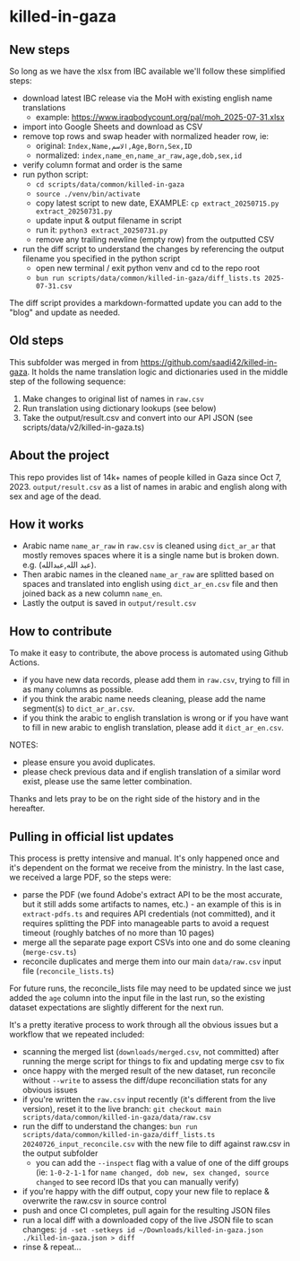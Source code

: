 # killed-in-gaza

## New steps

So long as we have the xlsx from IBC available we'll follow these simplified steps:

- download latest IBC release via the MoH with existing english name translations
  - example: https://www.iraqbodycount.org/pal/moh_2025-07-31.xlsx
- import into Google Sheets and download as CSV
- remove top rows and swap header with normalized header row, ie:
  - original: `Index,Name,الاسم,Age,Born,Sex,ID`
  - normalized: `index,name_en,name_ar_raw,age,dob,sex,id`
- verify column format and order is the same
- run python script:
  - `cd scripts/data/common/killed-in-gaza`
  - `source ./venv/bin/activate`
  - copy latest script to new date, EXAMPLE: `cp extract_20250715.py extract_20250731.py`
  - update input & output filename in script
  - run it: `python3 extract_20250731.py`
  - remove any trailing newline (empty row) from the outputted CSV
- run the diff script to understand the changes by referencing the output filename you specified in the python script
  - open new terminal / exit python venv and cd to the repo root
  - `bun run scripts/data/common/killed-in-gaza/diff_lists.ts 2025-07-31.csv`

The diff script provides a markdown-formatted update you can add to the "blog" and update as needed.

## Old steps

This subfolder was merged in from https://github.com/saadi42/killed-in-gaza. It holds the name translation logic and dictionaries used in the middle step of the following sequence:

1. Make changes to original list of names in `raw.csv`
2. Run translation using dictionary lookups (see below)
3. Take the output/result.csv and convert into our API JSON (see scripts/data/v2/killed-in-gaza.ts)

## About the project

This repo provides list of 14k+ names of people killed in Gaza since Oct 7, 2023.
`output/result.csv` as a list of names in arabic and english along with sex and age of the dead.

## How it works

- Arabic name `name_ar_raw` in `raw.csv` is cleaned using `dict_ar_ar` that mostly removes spaces where it is a single name but is broken down. e.g. (عبد الله,عبدالله).
- Then arabic names in the cleaned `name_ar_raw` are splitted based on spaces and translated into english using `dict_ar_en.csv` file and then joined back as a new column `name_en`.
- Lastly the output is saved in `output/result.csv`

## How to contribute

To make it easy to contribute, the above process is automated using Github Actions.

- if you have new data records, please add them in `raw.csv`, trying to fill in as many columns as possible.
- if you think the arabic name needs cleaning, please add the name segment(s) to `dict_ar_ar.csv`.
- if you think the arabic to english translation is wrong or if you have want to fill in new arabic to english translation, please add it `dict_ar_en.csv`.

NOTES:

- please ensure you avoid duplicates.
- please check previous data and if english translation of a similar word exist, please use the same letter combination.

Thanks and lets pray to be on the right side of the history and in the hereafter.

## Pulling in official list updates

This process is pretty intensive and manual. It's only happened once and it's dependent on the format we receive from the ministry. In the last case, we received a large PDF, so the steps were:

- parse the PDF (we found Adobe's extract API to be the most accurate, but it still adds some artifacts to names, etc.) - an example of this is in `extract-pdfs.ts` and requires API credentials (not committed), and it requires splitting the PDF into manageable parts to avoid a request timeout (roughly batches of no more than 10 pages)
- merge all the separate page export CSVs into one and do some cleaning (`merge-csv.ts`)
- reconcile duplicates and merge them into our main `data/raw.csv` input file (`reconcile_lists.ts`)

For future runs, the reconcile_lists file may need to be updated since we just added the `age` column into the input file in the last run, so the existing dataset expectations are slightly different for the next run.

It's a pretty iterative process to work through all the obvious issues but a workflow that we repeated included:

- scanning the merged list (`downloads/merged.csv`, not committed) after running the merge script for things to fix and updating merge csv to fix
- once happy with the merged result of the new dataset, run reconcile without `--write` to assess the diff/dupe reconciliation stats for any obvious issues
- if you're written the `raw.csv` input recently (it's different from the live version), reset it to the live branch: `git checkout main scripts/data/common/killed-in-gaza/data/raw.csv`
- run the diff to understand the changes: `bun run scripts/data/common/killed-in-gaza/diff_lists.ts 20240726_input_reconcile.csv` with the new file to diff against raw.csv in the output subfolder
  - you can add the `--inspect` flag with a value of one of the diff groups (ie: `1-0-2-1-1` for `name changed, dob new, sex changed, source changed` to see record IDs that you can manually verify)
- if you're happy with the diff output, copy your new file to replace & overwrite the raw.csv in source control
- push and once CI completes, pull again for the resulting JSON files
- run a local diff with a downloaded copy of the live JSON file to scan changes: `jd -set -setkeys id ~/Downloads/killed-in-gaza.json ./killed-in-gaza.json > diff`
- rinse & repeat...
